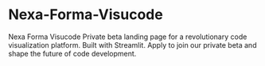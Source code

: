 # Nexa-Forma-Visucode
Nexa Forma Visucode  Private beta landing page for a revolutionary code visualization platform. Built with Streamlit. Apply to join our private beta and shape the future of code development.
